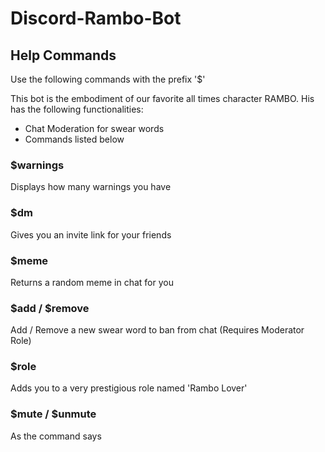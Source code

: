 # Discord-Rambo-Bot

## Help Commands
Use the following commands with the prefix '$'

This bot is the embodiment of our favorite all times
character RAMBO. His has the following functionalities:
- Chat Moderation for swear words
- Commands listed below


### $warnings
Displays how many warnings you have
### $dm
Gives you an invite link for your friends
### $meme
Returns a random meme in chat for you
### $add / $remove
Add / Remove a new swear word to ban from chat (Requires Moderator Role)
### $role
Adds you to a very prestigious role named 'Rambo Lover'
### $mute / $unmute
As the command says
